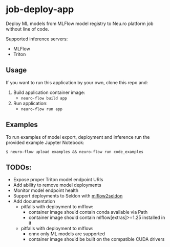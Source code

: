 # job-deploy-app
Deploy ML models from MLFlow model registry to Neu.ro platform job without line of code.

Supported inference servers:
- MLFlow
- Triton

## Usage
If you want to run this application by your own, clone this repo and:
1. Build application container image:
    - `neuro-flow build app`
2. Run application:
    - `neuro-flow run app`

## Examples
To run examples of model export, deployment and inference run the provided example Jupyter Notebook:
```
$ neuro-flow upload examples && neuro-flow run code_examples
```

## TODOs:
- Expose proper Triton model endpoint URIs
- Add ability to remove model deployments
- Monitor model endpoint health
- Support deployments to Seldon with [mlflow2seldon](https://github.com/neuro-inc/mlops-k8s-mlflow2seldon)
- Add documentation
    - pitfalls with deployment to mlflow:
        - container image should contain conda available via Path
        - container image should contain mlflow[extras]>=1.25 installed in it
    - pitfalls with deployment to mlflow:
        - onnx only ML models are supported
        - container image should be built on the compatible CUDA drivers
